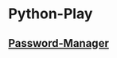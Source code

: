 # Python-Play

## [Password-Manager](https://github.com/siAyush/Python-Play/tree/master/Password-manger)
